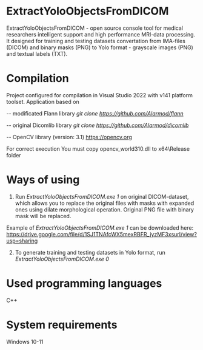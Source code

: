# ExtractYoloObjectsFromDICOM
ExtractYoloObjectsFromDICOM - open source console tool for medical researchers intelligent support and high performance MRI-data processing. It designed for training and testing datasets convertation from IMA-files (DICOM) and binary masks (PNG) to Yolo format - grayscale images (PNG) and textual labels (TXT).

# Compilation
Project configured for compilation in Visual Studio 2022 with v141 platform toolset. Application based on 

-- modificated Flann library 
_git clone https://github.com/Alarmod/flann_

-- original Dicomlib library
_git clone https://github.com/Alarmod/dicomlib_

-- OpenCV library (version: 3.1) https://opencv.org

For correct execution You must copy opencv_world310.dll to x64\Release folder

# Ways of using
1. Run _ExtractYoloObjectsFromDICOM.exe 1_ on original DICOM-dataset, which allows you to replace the original files with masks with expanded ones using dilate morphological operation. Original PNG file with binary mask will be replaced.

Example of _ExtractYoloObjectsFromDICOM.exe 1_ can be downloaded here: https://drive.google.com/file/d/1SJ1TNAfcWX5mexRBFR_jyzMF3xsurI/view?usp=sharing

2. To generate training and testing datasets in Yolo format, run _ExtractYoloObjectsFromDICOM.exe 0_

# Used programming languages
C++

# System requirements
Windows 10-11
